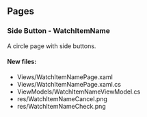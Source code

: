 ﻿## Pages

<!--{[{-->
### Side Button - WatchItemName
A circle page with side buttons.
#### New files:
* Views/WatchItemNamePage.xaml
* Views/WatchItemNamePage.xaml.cs
* ViewModels/WatchItemNameViewModel.cs
* res/WatchItemNameCancel.png
* res/WatchItemNameCheck.png
<!--}]}-->